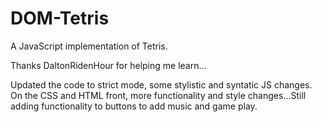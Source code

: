 DOM-Tetris
==========

A JavaScript implementation of Tetris.

Thanks DaltonRidenHour for helping me learn...

Updated the code to strict mode, some stylistic and syntatic JS changes. On the CSS and HTML front, more functionality 
and style changes...Still adding functionality to buttons to add music and game play. 
